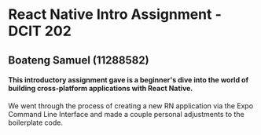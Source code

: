 # React Native Intro Assignment - DCIT 202
## Boateng Samuel (11288582)

#### This introductory assignment gave is a beginner's dive into the world of building cross-platform applications with React Native.
We went through the process of creating a new RN application via the Expo Command Line Interface and made a couple personal adjustments to the boilerplate code.